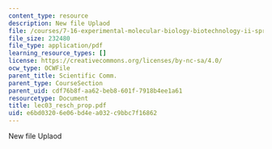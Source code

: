 ```yaml
---
content_type: resource
description: New file Uplaod
file: /courses/7-16-experimental-molecular-biology-biotechnology-ii-spring-2005/e6bd03206e06bd4ea032c9bbc7f16862_lec03_resch_prop.pdf
file_size: 232480
file_type: application/pdf
learning_resource_types: []
license: https://creativecommons.org/licenses/by-nc-sa/4.0/
ocw_type: OCWFile
parent_title: Scientific Comm.
parent_type: CourseSection
parent_uid: cdf76b8f-aa62-beb8-601f-7918b4ee1a61
resourcetype: Document
title: lec03_resch_prop.pdf
uid: e6bd0320-6e06-bd4e-a032-c9bbc7f16862
---
```

New file Uplaod